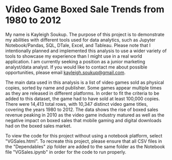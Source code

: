 # Video Game Boxed Sale Trends from 1980 to 2012

My name is Kayleigh Soukup. The purpose of this project is to demonstrate my abilities with different tools used for data analytics, such as Jupyter Notebook/Pandas, SQL, DTale, Excel, and Tableau. Please note that I intentionally planned and implemented this analysis to use a wider variety of tools to showcase my experience than I might use in a real world application. I am currently seeking a position as a junior marketing analyst/data analyst. If you would like to contact me about possible opportunities, please email [kayleigh.soukup@gmail.com](mailto:kayleigh.soukup@gmail.com).

The main data used in this analysis is a list of video games sold as physical copies, sorted by name and publisher. Some games appear multiple times as they are released in different platforms. In order to fit the criteria to be added to this dataset, the game had to have sold at least 100,000 copies. There were 14,413 total rows, with 10,347 distinct video game titles, covering the years 1980 to 2012. The data shows the rise of boxed sales revenue peaking in 2010 as the video game industry matured as well as the negative impact on boxed sales that mobile gaming and digital downloads had on the boxed sales market.

To view the code for this project without using a notebook platform, select "VGSales.html". To recreate this project, please ensure that all CSV files in the "Dependables" zip folder are added to the same folder as the Notebook file "VGSales.ipynb" in order for the code to run properly.




